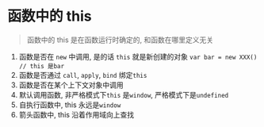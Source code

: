 # 函数中的 this

> 函数中的 this 是在函数运行时确定的, 和函数在哪里定义无关

1.  函数是否在 `new` 中调用, 是的话 `this` 就是新创建的对象 `var bar = new XXX() // this 是bar`
2.  函数是否通过 `call`, `apply`, `bind` 绑定`this`
3.  函数是否在某个上下文对象中调用
4.  默认调用函数, 非严格模式下`this` 是`window`, 严格模式下是`undefined`
5.  自执行函数中, this 永远是`window`
6.  箭头函数中, this 沿着作用域向上查找
